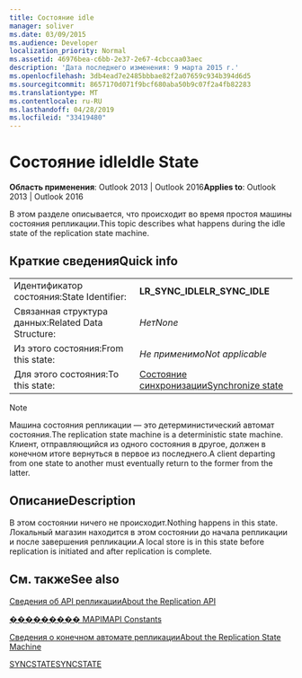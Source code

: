 ```yaml
---
title: Состояние idle
manager: soliver
ms.date: 03/09/2015
ms.audience: Developer
localization_priority: Normal
ms.assetid: 46976bea-c6bb-2e37-2e67-4cbccaa03aec
description: 'Дата последнего изменения: 9 марта 2015 г.'
ms.openlocfilehash: 3db4ead7e2485bbbae82f2a07659c934b394d6d5
ms.sourcegitcommit: 8657170d071f9bcf680aba50b9c07f2a4fb82283
ms.translationtype: MT
ms.contentlocale: ru-RU
ms.lasthandoff: 04/28/2019
ms.locfileid: "33419480"
---
```

# <a name="idle-state"></a><span data-ttu-id="d2ee2-103">Состояние idle</span><span class="sxs-lookup"><span data-stu-id="d2ee2-103">Idle State</span></span>

  
  
<span data-ttu-id="d2ee2-104">**Область применения**: Outlook 2013 | Outlook 2016</span><span class="sxs-lookup"><span data-stu-id="d2ee2-104">**Applies to**: Outlook 2013 | Outlook 2016</span></span> 
  
 <span data-ttu-id="d2ee2-105">В этом разделе описывается, что происходит во время простоя машины состояния репликации.</span><span class="sxs-lookup"><span data-stu-id="d2ee2-105">This topic describes what happens during the idle state of the replication state machine.</span></span> 
  
## <a name="quick-info"></a><span data-ttu-id="d2ee2-106">Краткие сведения</span><span class="sxs-lookup"><span data-stu-id="d2ee2-106">Quick info</span></span>

|||
|:-----|:-----|
|<span data-ttu-id="d2ee2-107">Идентификатор состояния:</span><span class="sxs-lookup"><span data-stu-id="d2ee2-107">State Identifier:</span></span>  <br/> |<span data-ttu-id="d2ee2-108">**LR_SYNC_IDLE**</span><span class="sxs-lookup"><span data-stu-id="d2ee2-108">**LR_SYNC_IDLE**</span></span> <br/> |
|<span data-ttu-id="d2ee2-109">Связанная структура данных:</span><span class="sxs-lookup"><span data-stu-id="d2ee2-109">Related Data Structure:</span></span>  <br/> | <span data-ttu-id="d2ee2-110">*Нет*</span><span class="sxs-lookup"><span data-stu-id="d2ee2-110">*None*</span></span>  <br/> |
|<span data-ttu-id="d2ee2-111">Из этого состояния:</span><span class="sxs-lookup"><span data-stu-id="d2ee2-111">From this state:</span></span>  <br/> | <span data-ttu-id="d2ee2-112">*Не применимо*</span><span class="sxs-lookup"><span data-stu-id="d2ee2-112">*Not applicable*</span></span>  <br/> |
|<span data-ttu-id="d2ee2-113">Для этого состояния:</span><span class="sxs-lookup"><span data-stu-id="d2ee2-113">To this state:</span></span>  <br/> |[<span data-ttu-id="d2ee2-114">Состояние синхронизации</span><span class="sxs-lookup"><span data-stu-id="d2ee2-114">Synchronize state</span></span>](synchronize-state.md) <br/> |
   
> [!NOTE]
> <span data-ttu-id="d2ee2-115">Машина состояния репликации — это детерминистический автомат состояния.</span><span class="sxs-lookup"><span data-stu-id="d2ee2-115">The replication state machine is a deterministic state machine.</span></span> <span data-ttu-id="d2ee2-116">Клиент, отправляющийся из одного состояния в другое, должен в конечном итоге вернуться в первое из последнего.</span><span class="sxs-lookup"><span data-stu-id="d2ee2-116">A client departing from one state to another must eventually return to the former from the latter.</span></span> 
  
## <a name="description"></a><span data-ttu-id="d2ee2-117">Описание</span><span class="sxs-lookup"><span data-stu-id="d2ee2-117">Description</span></span>

<span data-ttu-id="d2ee2-118">В этом состоянии ничего не происходит.</span><span class="sxs-lookup"><span data-stu-id="d2ee2-118">Nothing happens in this state.</span></span> <span data-ttu-id="d2ee2-119">Локальный магазин находится в этом состоянии до начала репликации и после завершения репликации.</span><span class="sxs-lookup"><span data-stu-id="d2ee2-119">A local store is in this state before replication is initiated and after replication is complete.</span></span>
  
## <a name="see-also"></a><span data-ttu-id="d2ee2-120">См. также</span><span class="sxs-lookup"><span data-stu-id="d2ee2-120">See also</span></span>



[<span data-ttu-id="d2ee2-121">Сведения об API репликации</span><span class="sxs-lookup"><span data-stu-id="d2ee2-121">About the Replication API</span></span>](about-the-replication-api.md)
  
[<span data-ttu-id="d2ee2-122">��������� MAPI</span><span class="sxs-lookup"><span data-stu-id="d2ee2-122">MAPI Constants</span></span>](mapi-constants.md)
  
[<span data-ttu-id="d2ee2-123">Сведения о конечном автомате репликации</span><span class="sxs-lookup"><span data-stu-id="d2ee2-123">About the Replication State Machine</span></span>](about-the-replication-state-machine.md)
  
[<span data-ttu-id="d2ee2-124">SYNCSTATE</span><span class="sxs-lookup"><span data-stu-id="d2ee2-124">SYNCSTATE</span></span>](syncstate.md)

